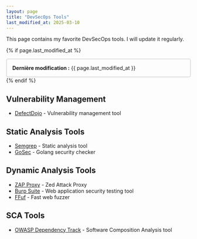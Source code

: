```yaml
---
layout: page
title: "DevSecOps Tools"
last_modified_at: 2025-03-10
---
```


This page contains my favorite DevSecOps tools. I will update it regularly.

{% if page.last_modified_at %}
<div style="border: 2px solid #ddd; padding: 15px; border-radius: 5px; margin-top: 10px;">
<strong>Dernière modification :</strong> {{ page.last_modified_at }}
</div>
{% endif %}

## Vulnerability Management 
- [DefectDojo](https://github.com/DefectDojo/django-DefectDojo) - Vulnerability management tool

## Static Analysis Tools
- [Semgrep](https://github.com/returntocorp/semgrep) - Static analysis tool
- [GoSec](https://github.com/securego/gosec) - Golang security checker

## Dynamic Analysis Tools
- [ZAP Proxy](https://www.zaproxy.org/) - Zed Attack Proxy
- [Burp Suite](https://portswigger.net/burp) - Web application security testing tool
- [FFuf](https://github.com/ffuf/ffuf) - Fast web fuzzer

## SCA Tools
- [OWASP Dependency Track](https://dependencytrack.org/) - Software Composition Analysis tool
